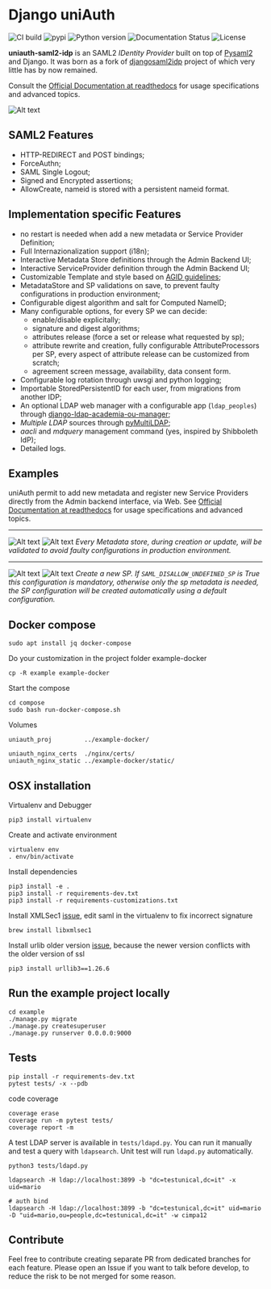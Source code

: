 # Django uniAuth

![CI build](https://travis-ci.org/UniversitaDellaCalabria/uniAuth.svg?branch=master)
![pypi](https://img.shields.io/pypi/v/uniauth-saml2-idp.svg)
![Python version](https://img.shields.io/badge/license-Apache%202-blue.svg)
![Documentation Status](https://readthedocs.org/projects/uniauth/badge/?version=latest)
![License](https://img.shields.io/badge/python-3.5%20%7C%203.6%20%7C%203.7-blue.svg)

**uniauth-saml2-idp** is an SAML2 *IDentity Provider* built on top of [Pysaml2](https://idpy.org) and Django.
It was born as a fork of [djangosaml2idp](https://github.com/OTA-Insight/djangosaml2idp/) project of which very little has by now remained.

Consult the [Official Documentation at readthedocs](https://uniauth.readthedocs.io/) for usage specifications and advanced topics.

![Alt text](docs/contents/preview1.png)

## SAML2 Features

- HTTP-REDIRECT and POST bindings;
- ForceAuthn;
- SAML Single Logout;
- Signed and Encrypted assertions;
- AllowCreate, nameid is stored with a persistent nameid format.

## Implementation specific Features

- no restart is needed when add a new metadata or Service Provider Definition;
- Full Internazionalization support (i18n);
- Interactive Metadata Store definitions through the Admin Backend UI;
- Interactive ServiceProvider definition through the Admin Backend UI;
- Customizable Template and style based on [AGID guidelines](https://www.agid.gov.it/it/argomenti/linee-guida-design-pa);
- MetadataStore and SP validations on save, to prevent faulty configurations in production environment;
- Configurable digest algorithm and salt for Computed NameID;
- Many configurable options, for every SP we can decide:
    - enable/disable explicitally;
    - signature and digest algorithms;
    - attributes release (force a set or release what requested by sp);
    - attribute rewrite and creation, fully configurable AttributeProcessors per SP, every aspect of attribute release can be customized from scratch;
    - agreement screen message, availability, data consent form.
- Configurable log rotation through uwsgi and python logging;
- Importable StoredPersistentID for each user, from migrations from another IDP;
- An optional LDAP web manager with a configurable app (`ldap_peoples`) through [django-ldap-academia-ou-manager](https://github.com/peppelinux/django-ldap-academia-ou-manager);
- _Multiple LDAP_ sources through [pyMultiLDAP](https://github.com/peppelinux/pyMultiLDAP);
- _aacli_ and _mdquery_ management command (yes, inspired by Shibboleth IdP);
- Detailed logs.


## Examples

uniAuth permit to add new metadata and register new Service Providers directly from the Admin backend interface, via Web.
See [Official Documentation at readthedocs](https://uniauth.readthedocs.io/) for usage specifications and advanced topics.

---

![Alt text](docs/contents/md_search.png)
![Alt text](docs/contents/mdstore.png)
*Every Metadata store, during creation or update, will be validated to avoid faulty configurations in production environment.*

---

![Alt text](docs/contents/sp_search.png)
![Alt text](docs/contents/sp.png)
*Create a new SP. If `SAML_DISALLOW_UNDEFINED_SP` is True this configuration is mandatory, otherwise only the sp metadata is needed, the SP configuration will be created automatically using a default configuration.*

## Docker compose

````
sudo apt install jq docker-compose
````

Do your customization in the project folder example-docker
````
cp -R example example-docker
````

Start the compose
````
cd compose
sudo bash run-docker-compose.sh
````

Volumes
````
uniauth_proj         ../example-docker/

uniauth_nginx_certs  ./nginx/certs/
uniauth_nginx_static ../example-docker/static/
````

## OSX installation

Virtualenv and Debugger

````
pip3 install virtualenv
````

Create and activate environment

````
virtualenv env
. env/bin/activate
````

Install dependencies

````
pip3 install -e .
pip3 install -r requirements-dev.txt
pip3 install -r requirements-customizations.txt
````

Install XMLSec1 [issue](https://github.com/IdentityPython/pysaml2/issues/906), edit saml in the virtualenv to fix incorrect signature

````
brew install libxmlsec1
````

Install urlib older version [issue](https://github.com/invoke-ai/InvokeAI/issues/3358), because the newer version conflicts with the older version of ssl

````
pip3 install urllib3==1.26.6
````

## Run the example project locally
````
cd example
./manage.py migrate
./manage.py createsuperuser
./manage.py runserver 0.0.0.0:9000
`````

## Tests

````
pip install -r requirements-dev.txt
pytest tests/ -x --pdb
````

code coverage
````
coverage erase
coverage run -m pytest tests/
coverage report -m
````

A test LDAP server is available in `tests/ldapd.py`.
You can run it manually and test a query with `ldapsearch`.
Unit test will run `ldapd.py` automatically.

```
python3 tests/ldapd.py

ldapsearch -H ldap://localhost:3899 -b "dc=testunical,dc=it" -x uid=mario

# auth bind
ldapsearch -H ldap://localhost:3899 -b "dc=testunical,dc=it" uid=mario -D "uid=mario,ou=people,dc=testunical,dc=it" -w cimpa12
```

## Contribute

Feel free to contribute creating separate PR from dedicated branches for each feature.
Please open an Issue if you want to talk before develop, to reduce the risk to be not merged for some reason.
